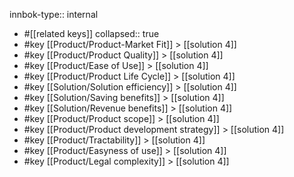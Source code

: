 innbok-type:: internal
- #[[related keys]]
collapsed:: true
- #key [[Product/Product-Market Fit]] > [[solution 4]]
- #key [[Product/Product Quality]] > [[solution 4]]
- #key [[Product/Ease of Use]] > [[solution 4]]
- #key [[Product/Product Life Cycle]] > [[solution 4]]
- #key [[Solution/Solution efficiency]] > [[solution 4]]
- #key [[Solution/Saving benefits]] > [[solution 4]]
- #key [[Solution/Revenue benefits]] > [[solution 4]]
- #key [[Product/Product scope]] > [[solution 4]]
- #key [[Product/Product development strategy]] > [[solution 4]]
- #key [[Product/Tractability]] > [[solution 4]]
- #key [[Product/Easyness of use]] > [[solution 4]]
- #key [[Product/Legal complexity]] > [[solution 4]]




